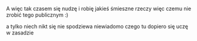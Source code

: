 A więc tak czasem się nudzę i robię jakieś śmieszne rzeczy
więc czemu nie zrobić tego publicznym :)

a tylko niech nikt się nie spodziewa niewiadomo czego tu dopiero się uczę w zasadzie
